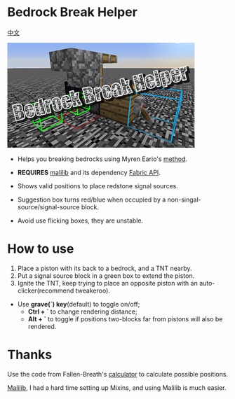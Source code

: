 # Bedrock Break Helper

[中文](./README_zh-CN.md)

![img](./imgs/cover@0.5x.png)

* Helps you breaking bedrocks using Myren Eario's [method](https://youtu.be/BL98BDMwyWM).
* **REQUIRES** [malilib](https://www.curseforge.com/minecraft/mc-mods/malilib) and its dependency [Fabric API](https://www.curseforge.com/minecraft/mc-mods/fabric-api).
    
    
* Shows valid positions to place redstone signal sources.
* Suggestion box turns red/blue when occupied by a non-singal-source/signal-source block.
* Avoid use flicking boxes, they are unstable.


# How to use
1. Place a piston with its back to a bedrock, and a TNT nearby.
2. Put a signal source block in a green box to extend the piston.
3. Ignite the TNT, keep trying to place an opposite piston with an auto-clicker(recommend tweakeroo).
* Use **grave(\`) key**(default) to toggle on/off;
    - **Ctrl + \`** to change rendering distance;
    - **Alt + \`** to toggle if positions two-blocks far from pistons will also be rendered.

# Thanks
Use the code from Fallen-Breath's [calculator](https://github.com/Fallen-Breath/IronHeadHelper) to calculate possible positions.

[Malilib](https://github.com/maruohon/malilib/tree/rift_1.13.2/), I had a hard time setting up Mixins, and using Malilib is much easier.
